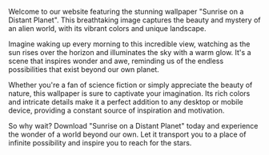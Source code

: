 <!--
Write me content for website with wallpaper "Sunrise on a distant planet"
-->

<!--font:Poppins-->

Welcome to our website featuring the stunning wallpaper "Sunrise on a Distant Planet". This breathtaking image captures the beauty and mystery of an alien world, with its vibrant colors and unique landscape.

Imagine waking up every morning to this incredible view, watching as the sun rises over the horizon and illuminates the sky with a warm glow. It's a scene that inspires wonder and awe, reminding us of the endless possibilities that exist beyond our own planet.

Whether you're a fan of science fiction or simply appreciate the beauty of nature, this wallpaper is sure to captivate your imagination. Its rich colors and intricate details make it a perfect addition to any desktop or mobile device, providing a constant source of inspiration and motivation.

So why wait? Download "Sunrise on a Distant Planet" today and experience the wonder of a world beyond our own. Let it transport you to a place of infinite possibility and inspire you to reach for the stars.
